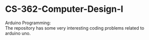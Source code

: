 # CS-362-Computer-Design-I
Arduino Programming:  
The repository has some very interesting coding problems related to arduino uno. 
